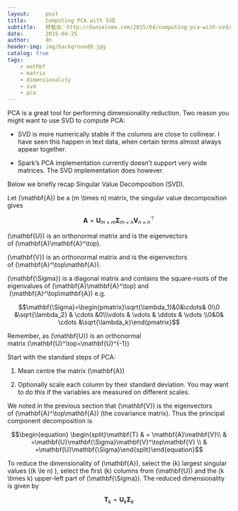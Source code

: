 ```yaml
---
layout:     post
title:      Computing PCA with SVD
subtitle:   转载自：http://danielnee.com/2015/04/computing-pca-with-svd/
date:       2015-04-25
author:     dn
header-img: img/background0.jpg
catalog: true
tags:
    - mathbf
    - matrix
    - dimensionality
    - svd
    - pca
---
```


PCA is a great tool for performing dimensionality reduction. Two reason you might want to use SVD to compute PCA:

- SVD is more numerically stable if the columns are close to collinear. I have seen this happen in text data, when certain terms almost always appear together.

- Spark’s PCA implementation currently doesn’t support very wide matrices. The SVD implementation does however.


Below we briefly recap Singular Value Decomposition (SVD).

Let \(\mathbf{A}\) be a \(m \times n\) matrix, the singular value decomposition gives

$$\mathbf{A} = \mathbf{U}_{m\times m}\mathbf{\Sigma}_{m\times n}\mathbf{V}^\top_{n\times n}$$

\(\mathbf{U}\) is an orthonormal matrix and is the eigenvectors of \(\mathbf{A}\mathbf{A}^\top\).

\(\mathbf{V}\) is an orthonormal matrix and is the eigenvectors of \(\mathbf{A}^\top\mathbf{A}\).

\(\mathbf{\Sigma}\) is a diagonal matrix and contains the square-roots of the eigenvalues of \(\mathbf{A}\mathbf{A}^\top\) and   \(\mathbf{A}^\top\mathbf{A}\) e.g.

$$\mathbf{\Sigma}=\begin{pmatrix}\sqrt{\lambda_1}&0&\cdots& 0\\0 &\sqrt{\lambda_2} & \cdots &0\\\vdots & \vdots & \ddots & \vdots \\0&0& \cdots &\sqrt{\lambda_k}\end{pmatrix}$$

Remember, as \(\mathbf{U}\) is an orthonormal matrix \(\mathbf{U}^\top=\mathbf{U}^{-1}\)

Start with the standard steps of PCA:

1. Mean centre the matrix \(\mathbf{A}\)

1. Optionally scale each column by their standard deviation. You may want to do this if the variables are measured on different scales.


We noted in the previous section that \(\mathbf{V}\) is the eigenvectors of \(\mathbf{A}^\top\mathbf{A}\) (the covariance matrix). Thus the principal component decomposition is

$$\begin{equation} \begin{split}\mathbf{T} & = \mathbf{A}\mathbf{V}\\ & =\mathbf{U}\mathbf{\Sigma}\mathbf{V}^\top\mathbf{V} \\ & =\mathbf{U}\mathbf{\Sigma}\end{split}\end{equation}$$

To reduce the dimensionality of \(\mathbf{A}\), select the \(k\) largest singular values (\(k \le n\) ), select the first \(k\) columns from \(\mathbf{U}\) and the \(k \times k\) upper-left part of \(\mathbf{\Sigma}\). The reduced dimensionality is given by

$$\mathbf{T}_k =\mathbf{U}_k\mathbf{\Sigma}_k$$
